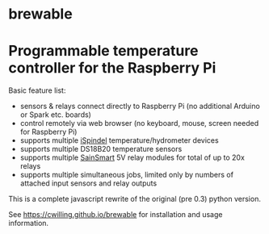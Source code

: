 # brewable

# Programmable temperature controller for the Raspberry Pi

Basic feature list:
* sensors & relays connect directly to Raspberry Pi (no additional Arduino or Spark etc. boards)
* control remotely via web browser (no keyboard, mouse, screen needed for Raspberry Pi)
* supports multiple [iSpindel](https://github.com/universam1/iSpindel) temperature/hydrometer devices
* supports multiple DS18B20 temperature sensors
* supports multiple [SainSmart](http://www.sainsmart.com/sainsmart-relay-module-for-arduino-raspberry-pi.html) 5V relay modules for total of up to 20x relays
* supports multiple simultaneous jobs, limited only by numbers of attached input sensors and relay outputs

This is a complete javascript rewrite of the original (pre 0.3) python version.

See https://cwilling.github.io/brewable for installation and usage information.

